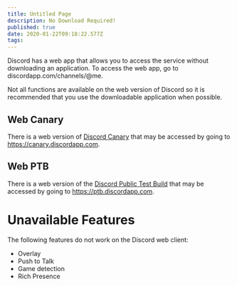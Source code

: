 ```yaml
---
title: Untitled Page
description: No Download Required!
published: true
date: 2020-01-22T09:18:22.577Z
tags: 
---
```


Discord has a web app that allows you to access the service without downloading an application. To access the web app, go to discordapp.com/channels/@me. 

Not all functions are available on the web version of Discord so it is recommended that you use the downloadable application when possible. 

## Web Canary
There is a web version of [Discord Canary](/canary) that may be accessed by going to https://canary.discordapp.com.

## Web PTB
There is a web version of the [Discord Public Test Build](/ptb) that may be accessed by going to https://ptb.discordapp.com.

# Unavailable Features
The following features do not work on the Discord web client:
* Overlay
* Push to Talk
* Game detection
* Rich Presence